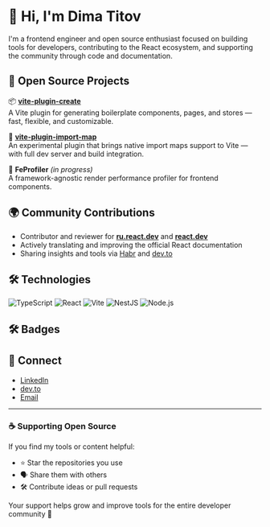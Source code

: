 # 👋 Hi, I'm Dima Titov

I'm a frontend engineer and open source enthusiast focused on building tools for developers, contributing to the React ecosystem, and supporting the community through code and documentation.

## 🚀 Open Source Projects

📦 [**vite-plugin-create**](https://github.com/dimatitov/vite-plugin-create)  
A Vite plugin for generating boilerplate components, pages, and stores — fast, flexible, and customizable.

🧩 [**vite-plugin-import-map**](https://github.com/dimatitov/vite-plugin-import-map)  
An experimental plugin that brings native import maps support to Vite — with full dev server and build integration.

🧪 **FeProfiler** *(in progress)*  
A framework-agnostic render performance profiler for frontend components.

## 🌍 Community Contributions

- Contributor and reviewer for [**ru.react.dev**](https://github.com/reactjs/ru.react.dev) and [**react.dev**](https://github.com/reactjs/react.dev)
- Actively translating and improving the official React documentation
- Sharing insights and tools via [Habr](https://habr.com/ru/users/dimatitov95/articles/) and [dev.to](https://dev.to/dimatitov)

## 🛠️ Technologies

![TypeScript](https://img.shields.io/badge/-TypeScript-3178C6?style=for-the-badge&logo=typescript&logoColor=white)
![React](https://img.shields.io/badge/-React-61DAFB?style=for-the-badge&logo=react&logoColor=black)
![Vite](https://img.shields.io/badge/-Vite-646CFF?style=for-the-badge&logo=vite&logoColor=white)
![NestJS](https://img.shields.io/badge/-NestJS-E0234E?style=for-the-badge&logo=nestjs&logoColor=white)
![Node.js](https://img.shields.io/badge/-Node.js-339933?style=for-the-badge&logo=nodedotjs&logoColor=white)

## 🛠️ Badges

<div data-iframe-width="150" data-iframe-height="270" data-share-badge-id="ee52e8cf-e858-4d78-985e-660ced95d438" data-share-badge-host="https://www.credly.com"></div><script type="text/javascript" async src="//cdn.credly.com/assets/utilities/embed.js"></script>

## 💬 Connect

- [LinkedIn](https://www.linkedin.com/in/dmitrii-titov-844148204)
- [dev.to](https://dev.to/dimatitov)
- [Email](mailto:titovdima95@gmail.com)

---

### ☕ Supporting Open Source

If you find my tools or content helpful:

- ⭐ Star the repositories you use
- 🗣️ Share them with others
- 🛠️ Contribute ideas or pull requests

Your support helps grow and improve tools for the entire developer community 🙌
